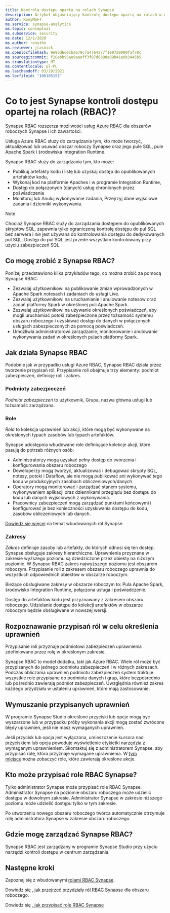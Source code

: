 ```yaml
---
title: Kontrola dostępu oparta na rolach Synapse
description: Artykuł objaśniający kontrolę dostępu opartą na rolach w usłudze Azure Synapse Analytics
author: RonyMSFT
ms.service: synapse-analytics
ms.topic: conceptual
ms.subservice: security
ms.date: 12/1/2020
ms.author: ronytho
ms.reviewer: jrasnick
ms.openlocfilehash: 9e96d6decba679c7a4764a77f1e9720000faf78c
ms.sourcegitcommit: f28ebb95ae9aaaff3f87d8388a09b41e0b3445b5
ms.translationtype: MT
ms.contentlocale: pl-PL
ms.lasthandoff: 03/29/2021
ms.locfileid: "100105151"
---
```

# <a name="what-is-synapse-role-based-access-control-rbac"></a>Co to jest Synapse kontroli dostępu opartej na rolach (RBAC)?

Synapse RBAC rozszerza możliwości usług [Azure RBAC](../../role-based-access-control/overview.md) dla obszarów roboczych Synapse i ich zawartości. 

Usługa Azure RBAC służy do zarządzania tym, kto może tworzyć, aktualizować lub usuwać obszar roboczy Synapse oraz jego pule SQL, pule Apache Spark i środowiska Integration Runtime.

Synapse RBAC służy do zarządzania tym, kto może:
- Publikuj artefakty kodu i listę lub uzyskaj dostęp do opublikowanych artefaktów kodu, 
- Wykonaj kod na platformie Apaches i w programie Integration Runtime,
- Dostęp do połączonych (danych) usług chronionych przez poświadczenia 
- Monitoruj lub Anuluj wykonywanie zadania, Przejrzyj dane wyjściowe zadania i dzienniki wykonywania.  

>[!Note]
>Chociaż Synapse RBAC służy do zarządzania dostępem do opublikowanych skryptów SQL, zapewnia tylko ograniczoną kontrolę dostępu do pul SQL bez serwera i _nie_ jest używana do kontrolowania dostępu do dedykowanych pul SQL.  Dostęp do pul SQL jest przede wszystkim kontrolowany przy użyciu zabezpieczeń SQL.

## <a name="what-can-i-do-with-synapse-rbac"></a>Co mogę zrobić z Synapse RBAC?

Poniżej przedstawiono kilka przykładów tego, co można zrobić za pomocą Synapse RBAC:
  - Zezwalaj użytkownikowi na publikowanie zmian wprowadzonych w Apache Spark notesach i zadaniach do usługi Live.
  - Zezwalaj użytkownikowi na uruchamianie i anulowanie notesów oraz zadań platformy Spark w określonej puli Apache Spark.
  - Zezwalaj użytkownikowi na używanie określonych poświadczeń, aby mogli uruchamiać potoki zabezpieczone przez tożsamość systemu obszaru roboczego i uzyskiwać dostęp do danych w połączonych usługach zabezpieczonych za pomocą poświadczeń. 
  - Umożliwia administratorowi zarządzanie, monitorowanie i anulowanie wykonywania zadań w określonych pulach platformy Spark.    

## <a name="how-synapse-rbac-works"></a>Jak działa Synapse RBAC
Podobnie jak w przypadku usługi Azure RBAC, Synapse RBAC działa przez tworzenie przypisań ról. Przypisanie roli obejmuje trzy elementy: podmiot zabezpieczeń, definicję roli i zakres.  

### <a name="security-principals"></a>Podmioty zabezpieczeń

_Podmiot zabezpieczeń_ to użytkownik, Grupa, nazwa główna usługi lub tożsamość zarządzana.

### <a name="roles"></a>Role
 
_Rola_ to kolekcja uprawnień lub akcji, które mogą być wykonywane na określonych typach zasobów lub typach artefaktów.

Synapse udostępnia wbudowane role definiujące kolekcje akcji, które pasują do potrzeb różnych osób:
- Administratorzy mogą uzyskać pełny dostęp do tworzenia i konfigurowania obszaru roboczego 
- Deweloperzy mogą tworzyć, aktualizować i debugować skrypty SQL, notesy, potoki i Dataflow, ale nie mogą publikować ani wykonywać tego kodu w produkcyjnych zasobach obliczeniowych/danych
- Operatory mogą monitorować i zarządzać stanem systemu, wykonywaniem aplikacji oraz dziennikami przeglądu bez dostępu do kodu lub danych wyjściowych z wykonywania.
- Pracownicy zabezpieczeń mogą zarządzać punktami końcowymi i konfigurować je bez konieczności uzyskiwania dostępu do kodu, zasobów obliczeniowych lub danych.

[Dowiedz się więcej](./synapse-workspace-synapse-rbac-roles.md) na temat wbudowanych ról Synapse. 

### <a name="scopes"></a>Zakresy

_Zakres_ definiuje zasoby lub artefakty, do których odnosi się ten dostęp.  Synapse obsługuje zakresy hierarchiczne.  Uprawnienia przyznane w zakresie wyższego poziomu są dziedziczone przez obiekty na niższym poziomie.  W Synapse RBAC zakres najwyższego poziomu jest obszarem roboczym.  Przypisanie roli z zakresem obszaru roboczego uprawnia do wszystkich odpowiednich obiektów w obszarze roboczym.  

Bieżące obsługiwane zakresy w obszarze roboczym to: Pula Apache Spark, środowisko Integration Runtime, połączona usługa i poświadczenie. 

Dostęp do artefaktów kodu jest przyznawany z zakresem obszaru roboczego.  Udzielanie dostępu do kolekcji artefaktów w obszarze roboczym będzie obsługiwane w nowszej wersji.

## <a name="resolving-role-assignments-to-determine-permissions"></a>Rozpoznawanie przypisań ról w celu określenia uprawnień

Przypisanie roli przyznaje podmiotowi zabezpieczeń uprawnienia zdefiniowane przez rolę w określonym zakresie.

Synapse RBAC to model dodatku, taki jak Azure RBAC. Wiele ról może być przypisanych do jednego podmiotu zabezpieczeń i w różnych zakresach. Podczas obliczania uprawnień podmiotu zabezpieczeń system traktuje wszystkie role przypisane do podmiotu danych i grup, które bezpośrednio lub pośrednio zawierają podmiot zabezpieczeń.  Uwzględnia również zakres każdego przydziału w ustaleniu uprawnień, które mają zastosowanie.  

## <a name="enforcing-assigned-permissions"></a>Wymuszanie przypisanych uprawnień

W programie Synapse Studio określone przyciski lub opcje mogą być wyszarzone lub w przypadku próby wykonania akcji mogą zostać zwrócone błędy uprawnień, jeśli nie masz wymaganych uprawnień. 

Jeśli przycisk lub opcja jest wyłączona, umieszczenie kursora nad przyciskiem lub opcja powoduje wyświetlenie etykietki narzędzia z wymaganym uprawnieniem.  Skontaktuj się z administratorem Synapse, aby przypisać rolę, która przyznaje wymagane uprawnienia. W [tym miejscu](./synapse-workspace-synapse-rbac-roles.md)można zobaczyć role, które zawierają określone akcje.

## <a name="who-can-assign-synapse-rbac-roles"></a>Kto może przypisać role RBAC Synapse?

Tylko administrator Synapse może przypisać role RBAC Synapse.  Administrator Synapse na poziomie obszaru roboczego może udzielić dostępu w dowolnym zakresie.  Administrator Synapse w zakresie niższego poziomu może udzielić dostępu tylko w tym zakresie. 

Po utworzeniu nowego obszaru roboczego twórca automatycznie otrzymuje rolę administratora Synapse w zakresie obszaru roboczego.   

## <a name="where-do-i-manage-synapse-rbac"></a>Gdzie mogę zarządzać Synapse RBAC?

Synapse RBAC jest zarządzany w programie Synapse Studio przy użyciu narzędzi kontroli dostępu w centrum zarządzania. 

## <a name="next-steps"></a>Następne kroki

Zapoznaj się z wbudowanymi [rolami RBAC Synapse](./synapse-workspace-synapse-rbac-roles.md).

Dowiedz się [, jak przejrzeć przydziały ról RBAC Synapse](./how-to-review-synapse-rbac-role-assignments.md) dla obszaru roboczego.

Dowiedz się [, jak przypisać role RBAC Synapse](./how-to-manage-synapse-rbac-role-assignments.md)